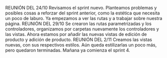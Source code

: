 REUNIÓN DEL 24/10
Revisamos el sprint nuevo. Planteamos problemas y posibles cosas a reforzar del sprint anterior, como la estética que necesita un poco de laburo. Ya empezamos a ver las rutas y a trabajar sobre nuestra página.
REUNIÓN DEL 29/10
Se crearon las rutas parametrizadas y los controladores, organizamos por carpetas nuevamente los controladores y las vistas. Ahora estamos por añadir las nuevas vistas de edición de producto y adición de producto.
REUNIÓN DEL 2/11
Creamos las vistas nuevas, con sus respectivos estilos. Aún queda estilizarlas un poco más, pero quedaron terminadas. Mañana ya comienza el sprint 4.